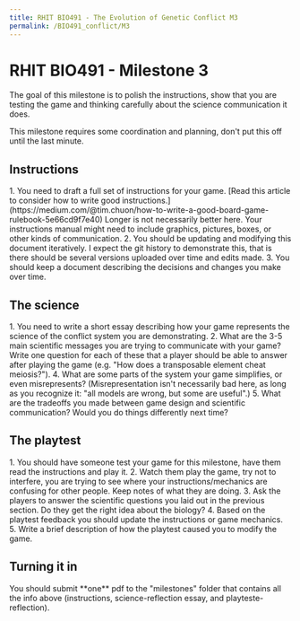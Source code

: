 ```yaml
---
title: RHIT BIO491 - The Evolution of Genetic Conflict M3
permalink: /BIO491_conflict/M3
---
```

 
<h1>RHIT BIO491 - Milestone 3</h1>

The goal of this milestone is to polish the instructions, show that you are testing the game and thinking carefully about the science communication it does. 

This milestone requires some coordination and planning, don't put this off until the last minute.

<h2> Instructions</h2>
1. You need to draft a full set of instructions for your game. [Read this article to consider how to write good instructions.](https://medium.com/@tim.chuon/how-to-write-a-good-board-game-rulebook-5e66cd9f7e40) Longer is not necessarily better here. Your instructions manual might need to include graphics, pictures, boxes, or other kinds of communication. 
2. You should be updating and modifying this document iteratively. I expect the git history to demonstrate this, that is there should be several versions uploaded over time and edits made. 
3. You should keep a document describing the decisions and changes you make over time. 

<h2>The science</h2>
1. You need to write a short essay describing how your game represents the science of the conflict system you are demonstrating. 
2. What are the 3-5 main scientific messages you are trying to communicate with your game? Write one question for each of these that a player should be able to answer after playing the game (e.g. "How does a transposable element cheat meiosis?").
4. What are some parts of the system your game simplifies, or even misrepresents? (Misrepresentation isn't necessarily bad here, as long as you recognize it: "all models are wrong, but some are useful".) 
5. What are the tradeoffs you made between game design and scientific communication? Would you do things differently next time?


<h2>The playtest</h2>
1. You should have someone test your game for this milestone, have them read the instructions and play it. 
2. Watch them play the game, try not to interfere, you are trying to see where your instructions/mechanics are confusing for other people. Keep notes of what they are doing.
3. Ask the players to answer the scientific questions you laid out in the previous section. Do they get the right idea about the biology?
4. Based on the playtest feedback you should update the instructions or game mechanics. 
5. Write a brief description of how the playtest caused you to modify the game.

<h2>Turning it in</h2>
You should submit **one** pdf to the "milestones" folder that contains all the info above (instructions, science-reflection essay, and playteste-reflection). 